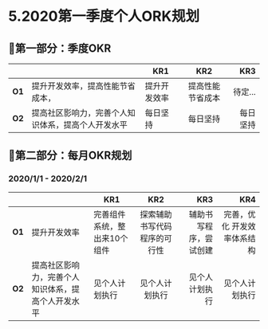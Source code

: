 # 5.2020第一季度个人ORK规划

## 🥗第一部分：季度OKR

|        |   |  KR1        | KR2          | KR3  |
 --------|---| ------------- |:-------------:| -----:|
| **O1** | 提升开发效率，提高性能节省成本， | 提升开发效率 | 提高性能节省成本 | 待定... |
| **O2** | 提高社区影响力，完善个人知识体系，提高个人开发水平 | 每日坚持 | 每日坚持 | 每日坚持 |

## 🍳第二部分：每月OKR规划

### 2020/1/1 - 2020/2/1

|        |   |  KR1        | KR2          | KR3  | KR4  |
 --------|---| ------------- |:-------------:| -----:| -----:|
| **O1** | 提升开发效率 | 完善组件系统，整出来10个组件 | 探索辅助书写代码程序的可行性 | 辅助书写程序，尝试创建 | 完善，优化 开发效率体系结构 |
| **O2** | 提高社区影响力，完善个人知识体系，提高个人开发水平 |  见个人计划执行 |  见个人计划执行 | 见个人计划执行 | 见个人计划执行 |